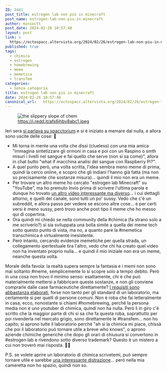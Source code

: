 ```yaml
---
ID: 2441
post_title: estrogen lab non più in minecraft
post_name: estrogen-lab-non-piu-in-minecraft
author: minioctt
post_date: 2024-02-26 10:57:48
layout: post
link: >
  https://octospacc.altervista.org/2024/02/26/estrogen-lab-non-piu-in-minecraft/
published: true
tags:
  - chimica
  - estrogen
  - homebrewing
  - meme
  - memetica
  - transfem
categories:
  - Senza categoria
title: estrogen lab non più in minecraft
date: 2024-02-26 10:57:48
canonical_url:   https://octospacc.altervista.org/2024/02/26/estrogen-lab-non-piu-in-minecraft/
---
```

<!-- wp:image {"id":2440,"sizeSlug":"large"} -->
<figure class="wp-block-image size-large"><img src="{{site.cdnurl}}/assets/uploads/2024/02/20240226_0952006635892220894490258-960x741.jpg" alt="the slippery slope of chem" class="wp-image-2440"/><figcaption class="wp-element-caption"><a href="https://i.redd.it/afs6ihbv8abc1.jpeg">https://i.redd.it/afs6ihbv8abc1.jpeg</a></figcaption></figure>
<!-- /wp:image -->

<!-- wp:paragraph -->
<p></p>
<!-- /wp:paragraph -->

<!-- wp:paragraph -->
<p>Ieri sera <a href="https://matrix.to/#/!vwmDGYVJvlMFABfAUc:matrix.org/$GCoUxINPWvLeYfiERlyEhLZuRR175uNE5tCxwp9mD1w">si parlava su spacctorium</a> e si è iniziato a memare dal nulla, e allora sono uscite delle cose: 🤗</p>
<!-- /wp:paragraph -->

<!-- wp:list -->
<ul><!-- wp:list-item -->
<li>Mi torna in mente una volta che dissi (clueless) con una mia amica "immagina sintetizzare gli ormoni in casa e poi con un Raspino o smth misuri i livelli nel sangue e fai quello che serve (non si sa come)", allora in chat butto "what if macchina analisi del sangue con Raspberry Pi?".</li>
<!-- /wp:list-item -->

<!-- wp:list-item -->
<li>A quel punto però, una volta scritta, l'idea sembra meno meme di prima, quindi la cerco online, e scopro che gli indiani l'hanno già fatta (ma non so precisamente che sostanze misura)... quindi il mio non era un meme.</li>
<!-- /wp:list-item -->

<!-- wp:list-item -->
<li>Per trovare un altro meme ho cercato "estrogen lab Minecraft" su "YouTube", ma ho premuto Invio prima di scrivere l'ultima parola e dunque ho trovato <a href="https://www.youtube.com/watch?v=puAmWKLctrM">un altro video interessante ma diverso</a>... i cui dettagli attorno, e quelli del canale, sono tutti un po' sussy. Vedo che c'è un subreddit, e allora passo per vedere se escono altre cose... e per certi versi è meno sussy, però trovo anche post tipo il meme che ho messo qui di copertina.</li>
<!-- /wp:list-item -->

<!-- wp:list-item -->
<li>Ora quindi mi chiedo se nella community della #chimica (fa strano solo a me scriverlo?) si sia sviluppata una bolla simile a quella dei meme tech sotto questo punto di vista, ma no, a quanto pare la #memetica transchimica è virtualmente inesistente.</li>
<!-- /wp:list-item -->

<!-- wp:list-item -->
<li>Però intanto, cercando evidenze memetiche per quella strada, un collegamento ipertestuale tira l'altro, vedo che chi ha creato quel video non ha inventato proprio nulla... e quindi il mio iniziale non era un meme, neanche questa volta.</li>
<!-- /wp:list-item --></ul>
<!-- /wp:list -->

<!-- wp:paragraph -->
<p>Morale della favola: la realtà supera sempre la fantasia e i memi non sono mai soltanto #meme, semplicemente lo si scopre solo a tempo debito. Però in una cosa non trovo il minimo senso: esattamente, chi è che può materialmente mettersi a fabbricare queste sostanze, e non gli conviene comprarle dalle case farmaceutiche direttamente? <a href="https://hrtcafe.net/hrtcat/guide/">I requisiti sono abbastanza elaborati</a>, forse non tanto per gli standard di un laboratorio, ma certamente si per quelli di persone comuni. Non è roba che fai letteralmente in casa, ecco, nonostante si chiami #homebrewing, perché la persona media non è uno youtuber di chimica, quindi non ha nulla. Però lì in giro c'è scritto che la maggior parte di chi si sa che fa questa roba, soprattutto per poi rivenderla nel mercato grigio, sono direttamente le #transfem... non ho capito; si aprono tutte il laboratorio perché "ah si la chimica mi piace, chissà che poi il laboratorio può tornare utile a breve who knows", o aprono aziende chimiche generiche che dopo gli orari di chiusura si convertono in #estrogen lab e rivendono sotto diverso trademark? Questo è un mistero a cui non troverò mai risposta. 😶‍🌫️</p>
<!-- /wp:paragraph -->

<!-- wp:paragraph -->
<p>P.S. se volete aprire un laboratorio di chimica scrivetemi, può sempre tornare utile e sarebbe <a href="2024/02/25/quali-distrazioni-per-get-through-this/">una interessante distrazione</a>... però nella mia cameretta non ho spazio, quindi non so.</p>
<!-- /wp:paragraph -->